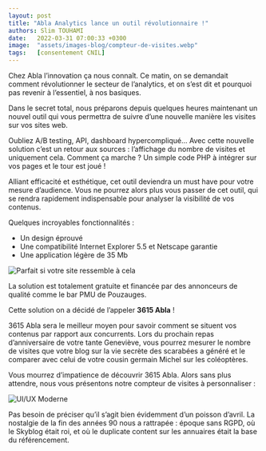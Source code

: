```yaml
---
layout: post
title: "Abla Analytics lance un outil révolutionnaire !"
authors: Slim TOUHAMI
date:   2022-03-31 07:00:33 +0300
image:  "assets/images-blog/compteur-de-visites.webp"
tags:   [consentement CNIL]
---
```


Chez Abla l’innovation ça nous connaît. Ce matin, on se demandait comment révolutionner le secteur de l’analytics, et on s’est dit et pourquoi pas revenir à l’essentiel, à nos basiques.

Dans le secret total, nous préparons depuis quelques heures maintenant un nouvel outil qui vous permettra de suivre d’une nouvelle manière les visites sur vos sites web.

Oubliez A/B testing, API, dashboard hypercompliqué... Avec cette nouvelle solution c’est un retour aux sources : l’affichage du nombre de visites et uniquement cela. Comment ça marche ? Un simple code PHP à intégrer sur vos pages et le tour est joué !

Alliant efficacité et esthétique, cet outil deviendra un must have pour votre mesure d’audience. Vous ne pourrez alors plus vous passer de cet outil, qui se rendra rapidement indispensable pour analyser la visibilité de vos contenus.

Quelques incroyables fonctionnalités : 
- Un design éprouvé
- Une compatibilité Internet Explorer 5.5 et Netscape garantie
- Une application légère de 35 Mb

![Parfait si votre site ressemble à cela](https://abla.io/assets/images-blog/vieux-site.webp)

La solution est totalement gratuite et financée par des annonceurs de qualité comme le bar PMU de Pouzauges.

Cette solution on a décidé de l’appeler **3615 Abla** !

3615 Abla sera le meilleur moyen pour savoir comment se situent vos contenus par rapport aux concurrents. Lors du prochain repas d’anniversaire de votre tante Geneviève, vous pourrez mesurer le nombre de visites que votre blog sur la vie secrète des scarabées a généré et le comparer avec celui de votre cousin germain Michel sur les coléoptères.

Vous mourrez d’impatience de découvrir 3615 Abla. Alors sans plus attendre, nous vous présentons notre compteur de visites à personnaliser :

![UI/UX Moderne](https://abla.io/assets/images-blog/compteur-visites.webp)

Pas besoin de préciser qu’il s’agit bien évidemment d’un poisson d’avril. La nostalgie de la fin des années 90 nous a rattrapée : époque sans RGPD, où le Skyblog était roi, et où le duplicate content sur les annuaires était la base du référencement. 
